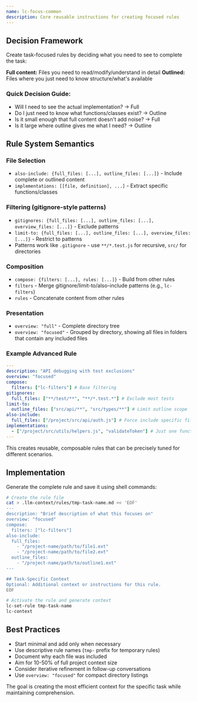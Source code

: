 ```yaml
---
name: lc-focus-common
description: Core reusable instructions for creating focused rules
---
```


## Decision Framework

Create task-focused rules by deciding what you need to see to complete the task:

**Full content:** Files you need to read/modify/understand in detail
**Outlined:** Files where you just need to know structure/what's available

### Quick Decision Guide:

- Will I need to see the actual implementation? → Full
- Do I just need to know what functions/classes exist? → Outline
- Is it small enough that full content doesn't add noise? → Full
- Is it large where outline gives me what I need? → Outline

## Rule System Semantics

### File Selection

- `also-include: {full_files: [...], outline_files: [...]}` - Include complete or outlined content
- `implementations: [[file, definition], ...]` - Extract specific functions/classes

### Filtering (gitignore-style patterns)

- `gitignores: {full_files: [...], outline_files: [...], overview_files: [...]}` - Exclude patterns
- `limit-to: {full_files: [...], outline_files: [...], overview_files: [...]}` - Restrict to patterns
- Patterns work like `.gitignore` - use `**/*.test.js` for recursive, `src/` for directories

### Composition

- `compose: {filters: [...], rules: [...]}` - Build from other rules
- `filters` - Merge gitignore/limit-to/also-include patterns (e.g., `lc-filters`)
- `rules` - Concatenate content from other rules

### Presentation

- `overview: "full"` - Complete directory tree
- `overview: "focused"` - Grouped by directory, showing all files in folders that contain any included files

### Example Advanced Rule

```yaml
---
description: "API debugging with test exclusions"
overview: "focused"
compose:
  filters: ["lc-filters"] # Base filtering
gitignores:
  full_files: ["**/test/**", "**/*.test.*"] # Exclude most tests
limit-to:
  outline_files: ["src/api/**", "src/types/**"] # Limit outline scope
also-include:
  full_files: ["/project/src/api/auth.js"] # Force include specific files
implementations:
  - ["/project/src/utils/helpers.js", "validateToken"] # Just one function
---
```

This creates reusable, composable rules that can be precisely tuned for different scenarios.

## Implementation

Generate the complete rule and save it using shell commands:

```bash
# Create the rule file
cat > .llm-context/rules/tmp-task-name.md << 'EOF'
---
description: "Brief description of what this focuses on"
overview: "focused"
compose:
  filters: ["lc-filters"]
also-include:
  full_files:
    - "/project-name/path/to/file1.ext"
    - "/project-name/path/to/file2.ext"
  outline_files:
    - "/project-name/path/to/outline1.ext"
---

## Task-Specific Context
Optional: Additional context or instructions for this rule.
EOF

# Activate the rule and generate context
lc-set-rule tmp-task-name
lc-context
```

## Best Practices

- Start minimal and add only when necessary
- Use descriptive rule names (`tmp-` prefix for temporary rules)
- Document why each file was included
- Aim for 10-50% of full project context size
- Consider iterative refinement in follow-up conversations
- Use `overview: "focused"` for compact directory listings

The goal is creating the most efficient context for the specific task while maintaining comprehension.
